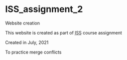 # ISS_assignment_2
Website creation

This website is created as part of <abbr title = "Introduction to Software Systems">ISS</abbr> course assignment

Created in July, 2021

To practice merge conflicts
